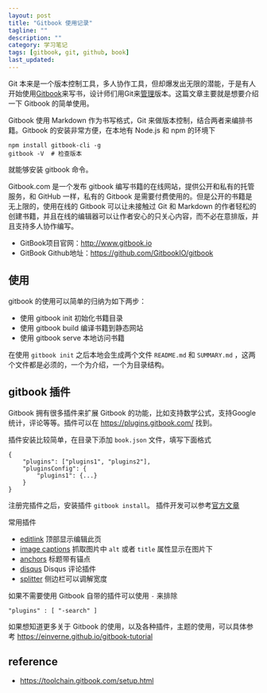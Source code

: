 ```yaml
---
layout: post
title: "Gitbook 使用记录"
tagline: ""
description: ""
category: 学习笔记
tags: [gitbook, git, github, book]
last_updated: 
---
```


Git 本来是一个版本控制工具，多人协作工具，但却爆发出无限的潜能，于是有人开始使用[Gitbook](https://github.com/GitbookIO/gitbook)来写书，设计师们用Git来[管理](https://www.webdesignerdepot.com/2009/03/intro-to-git-for-web-designers/)版本。这篇文章主要就是想要介绍一下 Gitbook 的简单使用。

Gitbook 使用 Markdown 作为书写格式，Git 来做版本控制，结合两者来编排书籍。Gitbook 的安装非常方便，在本地有 Node.js 和 npm 的环境下

    npm install gitbook-cli -g
    gitbook -V  # 检查版本

就能够安装 gitbook 命令。

Gitbook.com 是一个发布 gitbook 编写书籍的在线网站，提供公开和私有的托管服务，和 GitHub 一样，私有的 Gitbook 是需要付费使用的。但是公开的书籍是无上限的，使用在线的 Gitbook 可以让未接触过 Git 和 Markdown 的作者轻松的创建书籍，并且在线的编辑器可以让作者安心的只关心内容，而不必在意排版，并且支持多人协作编写。

- GitBook项目官网：http://www.gitbook.io
- GitBook Github地址：https://github.com/GitbookIO/gitbook

## 使用
gitbook 的使用可以简单的归纳为如下两步：

- 使用 gitbook init 初始化书籍目录
- 使用 gitbook build 编译书籍到静态网站
- 使用 gitbook serve 本地访问书籍

在使用 `gitbook init` 之后本地会生成两个文件 `README.md` 和 `SUMMARY.md` ，这两个文件都是必须的，一个为介绍，一个为目录结构。

## gitbook 插件
Gitbook 拥有很多插件来扩展 Gitbook 的功能，比如支持数学公式，支持Google统计，评论等等。插件可以在 <https://plugins.gitbook.com/> 找到。

插件安装比较简单，在目录下添加 `book.json` 文件，填写下面格式

    {
        "plugins": ["plugins1", "plugins2"],
        "pluginsConfig": {
            "plugins1": {...}
        }
    }

注册完插件之后，安装插件 `gitbook install`。 插件开发可以参考[官方文章](https://developer.gitbook.com/plugins/index.html)

常用插件

- [editlink](https://plugins.gitbook.com/plugin/editlink) 顶部显示编辑此页
- [image captions](https://plugins.gitbook.com/plugin/image-captions) 抓取图片中 `alt` 或者 `title` 属性显示在图片下
- [anchors](https://plugins.gitbook.com/plugin/styles-sass) 标题带有锚点
- [disqus](https://plugins.gitbook.com/plugin/disqus) Disqus 评论插件
- [splitter](https://plugins.gitbook.com/plugin/splitter) 侧边栏可以调解宽度

如果不需要使用 Gitbook 自带的插件可以使用 `-` 来排除

    "plugins" : [ "-search" ]

如果想知道更多关于 Gitbook 的使用，以及各种插件，主题的使用，可以具体参考 <https://einverne.github.io/gitbook-tutorial>

## reference

- <https://toolchain.gitbook.com/setup.html>
